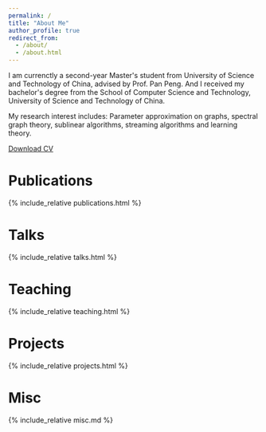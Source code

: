 ```yaml
---
permalink: /
title: "About Me"
author_profile: true
redirect_from: 
  - /about/
  - /about.html
---
```

I am currenctly a second-year Master's student from University of Science and Technology of China, advised by Prof. Pan Peng. And I received my bachelor's degree from the School of Computer Science and Technology, University of Science and Technology of China.

My research interest includes: Parameter approximation on graphs, spectral graph theory, sublinear algorithms, streaming algorithms and learning theory.

[Download CV](https://yixu-cs.github.io/files/CV-USTC-Yi%20Xu.pdf)

# Publications
{% include_relative publications.html %}

# Talks
{% include_relative talks.html %}

# Teaching
{% include_relative teaching.html %}

# Projects
{% include_relative projects.html %}

# Misc
{% include_relative misc.md %}